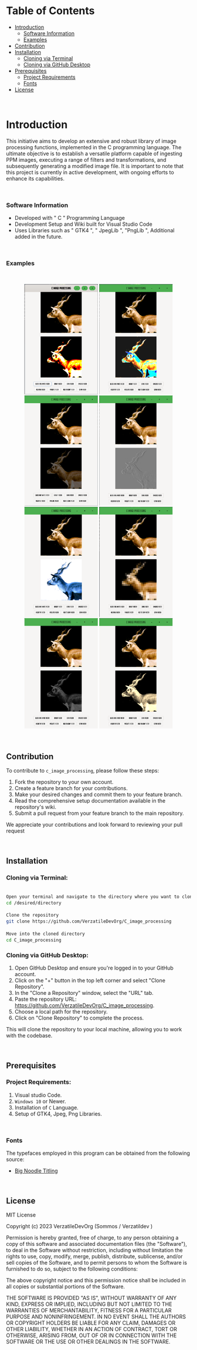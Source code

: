 # Table of Contents

* [Introduction](#introduction)
    * [Software Information](#software-information)
    * [Examples](#examples)
* [Contribution](#contribution)
* [Installation](#installation)
    * [Cloning via Terminal](#cloning-via-terminal)
    * [Cloning via GitHub Desktop](#cloning-via-github-desktop)
* [Prerequisites](#prerequisites)
    * [Project Requirements](#project-requirements)
    * [Fonts](#fonts)
* [License](#license)

</br>

# Introduction


This initiative aims to develop an extensive and robust library of image processing functions, implemented in the C programming language. The ultimate objective is to establish a versatile platform capable of ingesting PPM images, executing a range of filters and transformations, and subsequently generating a modified image file. It is important to note that this project is currently in active development, with ongoing efforts to enhance its capabilities.

</br>

### Software Information

* Developed with " C " Programming Language
* Development Setup and Wiki built for Visual Studio Code
* Uses Libraries such as " GTK4 ", " JpegLib ", "PngLib ", Additional added in the future.

</br>

### Examples

</br>

<p align="center">
    <img src="readme_images/readme_image_0.png" width="200" height="300"/>
    <img src="readme_images/readme_image_1.png" width="200" height="300"/>
    <img src="readme_images/readme_image_2.png" width="200" height="300"/>
    <img src="readme_images/readme_image_3.png" width="200" height="300"/>
    <img src="readme_images/readme_image_4.png" width="200" height="300"/>
    <img src="readme_images/readme_image_5.png" width="200" height="300"/>
    <img src="readme_images/readme_image_6.png" width="200" height="300"/>
    <img src="readme_images/readme_image_7.png" width="200" height="300"/>
</p>

</br>

## Contribution

To contribute to `c_image_processing`, please follow these steps:

1. Fork the repository to your own account.
2. Create a feature branch for your contributions.
3. Make your desired changes and commit them to your feature branch.
4. Read the comprehensive setup documentation available in the repository's wiki.
5. Submit a pull request from your feature branch to the main repository.


We appreciate your contributions and look forward to reviewing your pull request

</br>


## Installation

### Cloning via Terminal:

```bash 

Open your terminal and navigate to the directory where you want to clone the repository
cd /desired/directory

Clone the repository
git clone https://github.com/VerzatileDevOrg/C_image_processing

Move into the cloned directory
cd C_image_processing

```

### Cloning via GitHub Desktop:

1. Open GitHub Desktop and ensure you're logged in to your GitHub account.
2. Click on the "+" button in the top left corner and select "Clone Repository".
3. In the "Clone a Repository" window, select the "URL" tab.
4. Paste the repository URL: https://github.com/VerzatileDevOrg/C_image_processing.
5. Choose a local path for the repository.
6. Click on "Clone Repository" to complete the process.

This will clone the repository to your local machine, allowing you to work with the codebase.

</br>

## Prerequisites

### Project Requirements:

1. Visual studio Code.
2. `Windows 10` or Newer.
3. Installation of `C` Language.
4. Setup of GTK4, Jpeg, Png Libraries.

</br>

### Fonts

The typefaces employed in this program can be obtained from the following source:

* <a href="https://www.dafont.com/bignoodletitling.font">
    Big Noodle Titling
</a>

</br>

## License

MIT License

Copyright (c) 2023 VerzatileDevOrg (Sommos / Verzatildev )

Permission is hereby granted, free of charge, to any person obtaining a copy of this software and associated documentation files (the "Software"), to deal in the Software without restriction, including without limitation the rights to use, copy, modify, merge, publish, distribute, sublicense, and/or sell copies of the Software, and to permit persons to whom the Software is furnished to do so, subject to the following conditions:

The above copyright notice and this permission notice shall be included in all copies or substantial portions of the Software.

THE SOFTWARE IS PROVIDED "AS IS", WITHOUT WARRANTY OF ANY KIND, EXPRESS OR IMPLIED, INCLUDING BUT NOT LIMITED TO THE WARRANTIES OF MERCHANTABILITY, FITNESS FOR A PARTICULAR PURPOSE AND NONINFRINGEMENT. IN NO EVENT SHALL THE AUTHORS OR COPYRIGHT HOLDERS BE LIABLE FOR ANY CLAIM, DAMAGES OR OTHER LIABILITY, WHETHER IN AN ACTION OF CONTRACT, TORT OR OTHERWISE, ARISING FROM, OUT OF OR IN CONNECTION WITH THE SOFTWARE OR THE USE OR OTHER DEALINGS IN THE SOFTWARE.
